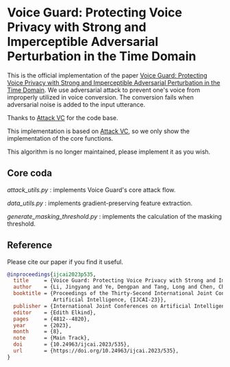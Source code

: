 # Voice Guard: Protecting Voice Privacy with Strong and Imperceptible Adversarial Perturbation in the Time Domain

This is the official implementation of the paper [Voice Guard: Protecting Voice Privacy with Strong and Imperceptible Adversarial Perturbation in the Time Domain](https://www.ijcai.org/proceedings/2023/535).
We use adversarial attack to prevent one's voice from improperly utilized in voice conversion.
The conversion fails when adversarial noise is added to the input utterance.

Thanks to [Attack VC](https://github.com/cyhuang-tw/attack-vc) for the code base.

This implementation is based on [Attack VC](https://github.com/cyhuang-tw/attack-vc), so we only show the implementation of the core functions.

This algorithm is no longer maintained, please implement it as you wish.

## Core coda

_attack_utils.py_ : implements Voice Guard's core attack flow.

_data_utils.py_ : implements gradient-preserving feature extraction.

_generate_masking_threshold.py_ : implements the calculation of the masking threshold.

## Reference

Please cite our paper if you find it useful.

```bib
@inproceedings{ijcai2023p535,
  title     = {Voice Guard: Protecting Voice Privacy with Strong and Imperceptible Adversarial Perturbation in the Time Domain},
  author    = {Li, Jingyang and Ye, Dengpan and Tang, Long and Chen, Chuanxi and Hu, Shengshan},
  booktitle = {Proceedings of the Thirty-Second International Joint Conference on
               Artificial Intelligence, {IJCAI-23}},
  publisher = {International Joint Conferences on Artificial Intelligence Organization},
  editor    = {Edith Elkind},
  pages     = {4812--4820},
  year      = {2023},
  month     = {8},
  note      = {Main Track},
  doi       = {10.24963/ijcai.2023/535},
  url       = {https://doi.org/10.24963/ijcai.2023/535},
}
```
